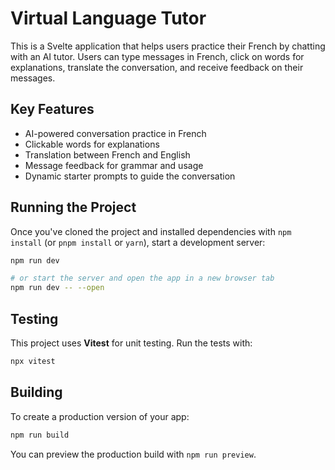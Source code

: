 # Virtual Language Tutor

This is a Svelte application that helps users practice their French by chatting with an AI tutor. Users can type messages in French, click on words for explanations, translate the conversation, and receive feedback on their messages.

## Key Features
- AI-powered conversation practice in French
- Clickable words for explanations
- Translation between French and English
- Message feedback for grammar and usage
- Dynamic starter prompts to guide the conversation

## Running the Project

Once you've cloned the project and installed dependencies with `npm install` (or `pnpm install` or `yarn`), start a development server:

```bash
npm run dev

# or start the server and open the app in a new browser tab
npm run dev -- --open
```

## Testing

This project uses **Vitest** for unit testing. Run the tests with:

```bash
npx vitest
```

## Building

To create a production version of your app:

```bash
npm run build
```

You can preview the production build with `npm run preview`.


